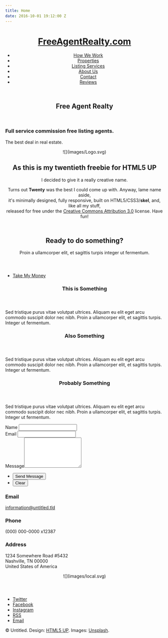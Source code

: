 ```yaml
---
title: Home
date: 2016-10-01 19:12:00 Z
---
```


<div id="Hwrapper">

<header id="header">

# [FreeAgentRealty.com](#)

<nav class="links">

*   [How We Work](#)
*   [Properties](#)
*   [Listing Services](#)
*   [About Us](#)
*   [Contact](#)
*   [Reviews](#)

</nav>

</header>

<section id="banner" class="major">

<div class="inner">

<header class="major">

# Free Agent Realty

</header>

<div class="content">

### Full service commission free listing agents.  
The best deal in real estate.

</div>

</div>

</section>

<div id="main">

<header class="special container spacer"><span class="icon featured2">![](images/Logo.svg)</span>  

## As this is my **twentieth** freebie for HTML5 UP  
I decided to give it a really creative name.

Turns out **Twenty** was the best I could come up with. Anyway, lame name aside,  
it's minimally designed, fully responsive, built on HTML5/CSS3/**skel**, and, like all my stuff,  
released for free under the [Creative Commons Attribution 3.0](http://html5up.net/license) license. Have fun!

</header>

<section id="cta">

<header>

## Ready to do **something**?

Proin a ullamcorper elit, et sagittis turpis integer ut fermentum.

</header>

<footer>

*   [Take My Money](#)

</footer>

</section>

<section class="wrapper style1 container special">

<div class="row home_feature">

<div class="4u 12u(narrower)">

<section><span class="icon featured fa-dollar"></span>

<header>

### This is Something

</header>

Sed tristique purus vitae volutpat ultrices. Aliquam eu elit eget arcu commodo suscipit dolor nec nibh. Proin a ullamcorper elit, et sagittis turpis. Integer ut fermentum.

</section>

</div>

<div class="4u 12u(narrower)">

<section><span class="icon featured fa-home"></span>

<header>

### Also Something

</header>

Sed tristique purus vitae volutpat ultrices. Aliquam eu elit eget arcu commodo suscipit dolor nec nibh. Proin a ullamcorper elit, et sagittis turpis. Integer ut fermentum.

</section>

</div>

<div class="4u 12u(narrower)">

<section><span class="icon featured fa-check"></span>

<header>

### Probably Something

</header>

Sed tristique purus vitae volutpat ultrices. Aliquam eu elit eget arcu commodo suscipit dolor nec nibh. Proin a ullamcorper elit, et sagittis turpis. Integer ut fermentum.

</section>

</div>

</div>

</section>

</div>

<section id="contact">

<div class="inner">

<section>

<form method="post" action="#">

<div class="field half first"><label for="name">Name</label> <input type="text" name="name" id="name"></div>

<div class="field half"><label for="email">Email</label> <input type="text" name="email" id="email"></div>

<div class="field"><label for="message">Message</label><textarea name="message" id="message" rows="6"></textarea></div>

*   <input type="submit" value="Send Message" class="special">
*   <input type="reset" value="Clear">

</form>

</section>

<section class="split">

<section>

<div class="contact-method"><span class="icon alt fa-envelope"></span>

### Email

[information@untitled.tld](#)</div>

</section>

<section>

<div class="contact-method"><span class="icon alt fa-phone"></span>

### Phone

<span>(000) 000-0000 x12387</span></div>

</section>

<section>

<div class="contact-method"><span class="icon alt fa-home"></span>

### Address

<span>1234 Somewhere Road #5432  
Nashville, TN 00000  
United States of America</span></div>

</section>

</section>

</div>

</section>

<section class="wrapper style1 container special">

<div class="row">

<div class="12u 12u(narrower)">

<header class="special_local container"><span class="icon featured2 ">![](images/local.svg)</span>  
</header>

</div>

</div>

</section>

<section id="footer">

*   [<span class="label">Twitter</span>](#)
*   [<span class="label">Facebook</span>](#)
*   [<span class="label">Instagram</span>](#)
*   [<span class="label">RSS</span>](#)
*   [<span class="label">Email</span>](#)

© Untitled. Design: [HTML5 UP](http://html5up.net). Images: [Unsplash](http://unsplash.com).

</section>

</div>
